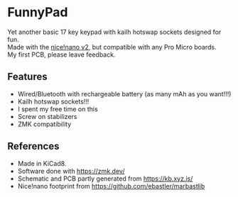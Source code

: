 # FunnyPad
Yet another basic 17 key keypad with kailh hotswap sockets designed for fun.  
Made with the [nice!nano v2](https://nicekeyboards.com/docs/nice-nano/), but compatible with any Pro Micro boards.  
My first PCB, please leave feedback. 


## Features
- Wired/Bluetooth with rechargeable battery (as many mAh as you want!!!)
- Kailh hotswap sockets!!!
- I spent my free time on this
- Screw on stabilizers
- ZMK compatibility






## References
- Made in KiCad8.
- Software done with https://zmk.dev/
- Schematic and PCB partly generated from https://kb.xyz.is/
- Nice!nano footprint from https://github.com/ebastler/marbastlib
